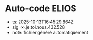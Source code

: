 # Auto-code ELIOS
- ts: 2025-10-13T16:45:29.864Z
- sig: ∞.je.toi.nous.432.528
- note: fichier généré automatiquement